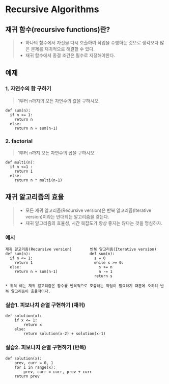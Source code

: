 # Recursive Algorithms

## 재귀 함수(recursive functions)란?
> * 하나의 함수에서 자신을 다시 호출하여 작업을 수행하는 것으로 생각보다 많은 문제를 재귀적으로 해결할 수 있다.
> * 재귀 함수에서 종결 조건은 필수로 지정해야한다.

## 예제

### 1. 자연수의 합 구하기
> 1부터 n까지의 모든 자연수의 값을 구하시오.

```
def sum(n):
  if n <= 1:
    return n
  else:
    return n + sum(n-1)
```

### 2. factorial
> 1부터 n까지 모든 자연수의 곱을 구하시오.

```
def multi(n):
  if n <=1 :
    return 1
  else:
    return n * multi(n-1)
```

## 재귀 알고리즘의 효율
> * 모든 재귀 알고리즘(Recursive version)은 반복 알고리즘(Iterative version)이라는 반대되는 알고리즘을 갖는다.
> * 재귀 알고리즘의 효율성, 시간 복잡도가 항상 좋지는 않다는 것을 명심하자.

### 예시
```
재귀 알고리즘(Recursive version)        반복 알고리즘(Iterative version)
def sum(n):                          def sum(n):
  if n <= 1:                           s = 0
    return 1                           while s >= 0:
  else:                                  s += n
    return n + sum(n-1)                  n -= 1
                                       return s

* 위의 예는 재귀 알고리즘은 함수를 반복적으로 호출하는 작업이 필요하기 때문에 오히려 반복 알고리즘이 효율적이다.
```


### 실습1. 피보나치 순열 구현하기 (재귀)
```
def solution(x):
    if x <= 1:
        return x
    else:
        return solution(x-2) + solution(x-1)
```

### 실습2. 피보나치 순열 구현하기 (반복)
```
def solution(x):
    prev, curr = 0, 1
    for i in range(x):
        prev, curr = curr, prev + curr
    return prev
```

